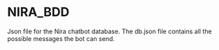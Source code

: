 # NIRA_BDD

Json file for the Nira chatbot database. The db.json file contains all the possible messages the bot can send.
